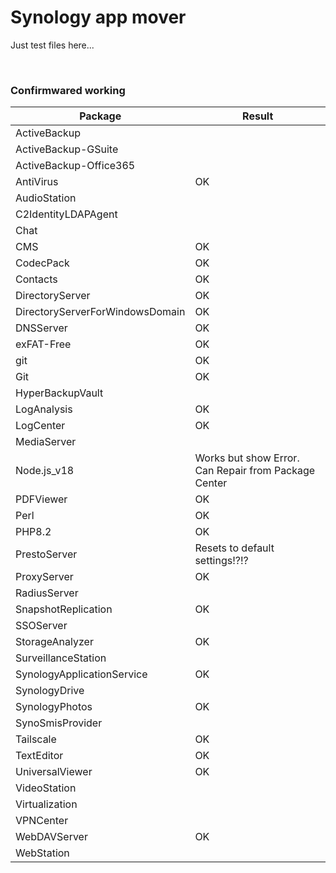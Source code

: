 # Synology app mover 

Just test files here...

<br>

### Confirmwared working

| Package | Result |
|-----|-----|
| ActiveBackup |  |
| ActiveBackup-GSuite |  |
| ActiveBackup-Office365 |  |
| AntiVirus | OK |
| AudioStation |  |	
| C2IdentityLDAPAgent |  |
| Chat |  |
| CMS | OK |
| CodecPack | OK |
| Contacts | OK |
| DirectoryServer | OK |
| DirectoryServerForWindowsDomain | OK |
| DNSServer | OK |
| exFAT-Free | OK |
| git | OK |
| Git | OK |
| HyperBackupVault |  |
| LogAnalysis | OK |
| LogCenter | OK |
| MediaServer |  |
| Node.js_v18 | Works but show Error. Can Repair from Package Center |
| PDFViewer | OK |
| Perl | OK |
| PHP8.2 | OK |
| PrestoServer | Resets to default settings!?!? |
| ProxyServer | OK |
| RadiusServer |  |
| SnapshotReplication | OK |
| SSOServer |  |
| StorageAnalyzer | OK |
| SurveillanceStation |  |
| SynologyApplicationService | OK |
| SynologyDrive |  |
| SynologyPhotos | OK |
| SynoSmisProvider |  |
| Tailscale | OK |
| TextEditor | OK |
| UniversalViewer | OK |
| VideoStation |  |
| Virtualization |  |
| VPNCenter |  |
| WebDAVServer | OK |
| WebStation |  |

